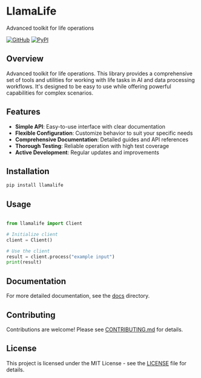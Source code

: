 # LlamaLife

Advanced toolkit for life operations

[![GitHub](https://img.shields.io/github/license/llamasearchai/llamalife)](https://github.com/llamasearchai/llamalife/blob/main/LICENSE)
[![PyPI](https://img.shields.io/pypi/v/llamalife.svg)](https://pypi.org/project/llamalife/)

## Overview


Advanced toolkit for life operations. This library provides a comprehensive set of tools and utilities for
working with life tasks in AI and data processing workflows.
It's designed to be easy to use while offering powerful capabilities for complex scenarios.


## Features


- **Simple API**: Easy-to-use interface with clear documentation
- **Flexible Configuration**: Customize behavior to suit your specific needs
- **Comprehensive Documentation**: Detailed guides and API references
- **Thorough Testing**: Reliable operation with high test coverage
- **Active Development**: Regular updates and improvements


## Installation

```bash
pip install llamalife
```

## Usage

```python

from llamalife import Client

# Initialize client
client = Client()

# Use the client
result = client.process("example input")
print(result)

```

## Documentation

For more detailed documentation, see the [docs](docs/) directory.

## Contributing

Contributions are welcome! Please see [CONTRIBUTING.md](CONTRIBUTING.md) for details.

## License

This project is licensed under the MIT License - see the [LICENSE](LICENSE) file for details.
